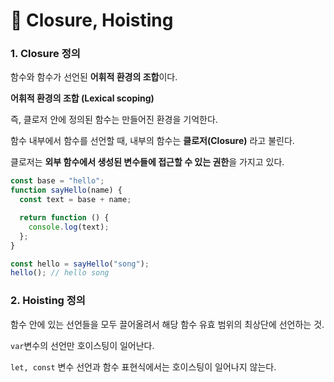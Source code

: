 # 📄 Closure, Hoisting

### 1. Closure 정의

함수와 함수가 선언된 **어휘적 환경의 조합**이다.

**어휘적 환경의 조합 \(Lexical scoping\)**

즉, 클로저 안에 정의된 함수는 만들어진 환경을 기억한다.

함수 내부에서 함수를 선언할 때, 내부의 함수는 **클로저\(Closure\)** 라고 불린다.

클로저는 **외부 함수에서 생성된 변수들에 접근할 수 있는 권한**을 가지고 있다.

```javascript
const base = "hello";
function sayHello(name) {
  const text = base + name;

  return function () {
    console.log(text);
  };
}

const hello = sayHello("song");
hello(); // hello song
```

### 2. Hoisting 정의

함수 안에 있는 선언들을 모두 끌어올려서 해당 함수 유효 범위의 최상단에 선언하는 것.

`var`변수의 선언만 호이스팅이 일어난다.

`let, const` 변수 선언과 함수 표현식에서는 호이스팅이 일어나지 않는다.

